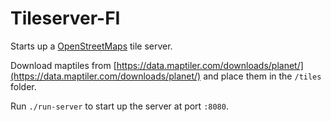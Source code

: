 # Tileserver-FI

Starts up a [OpenStreetMaps](https://openmaptiles.org/docs/) tile server.

Download maptiles from [https://data.maptiler.com/downloads/planet/](https://data.maptiler.com/downloads/planet/) and place them in the `/tiles` folder.

Run `./run-server` to start up the server at port `:8080`.
